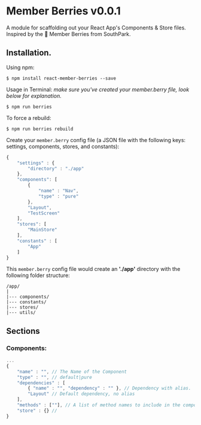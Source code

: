 # Member Berries v0.0.1

A module for scaffolding out your React App's Components &amp; Store files. Inspired by the :grapes: Member Berries from SouthPark.

## Installation.

Using npm:
```shell
$ npm install react-member-berries --save
```

Usage in Terminal:
*make sure you've created your member.berry file, look below for explanation.*
```shell
$ npm run berries 
```
To force a rebuild:
```shell
$ npm run berries rebuild
```

Create your `member.berry` config file (a JSON file with the following keys: settings, components, stores, and constants):
```javascript
{
	"settings" : {
		"directory" : "./app"
	},
	"components": [
		{
			"name" : "Nav",
			"type" : "pure"
		},
		"Layout",
		"TestScreen"
	],
	"stores": [
		"MainStore"
	],
	"constants" : [
		"App"
	]
}
```
This `member.berry` config file would create an **'./app'** directory with the following folder structure:
```
/app/
|
|--- components/
|--- constants/
|--- stores/
|--- utils/
```

## Sections

### Components:
``` javascript
...
{
	"name" : "", // The Name of the Component
	"type" : "", // default|pure
	"dependencies" : [
		{ "name" : "", "dependency" : "" }, // Dependency with alias.
		"Layout" // Default dependency, no alias
	],
	"methods" : [""], // A list of method names to include in the component.
	"store" : {} // 
}
```